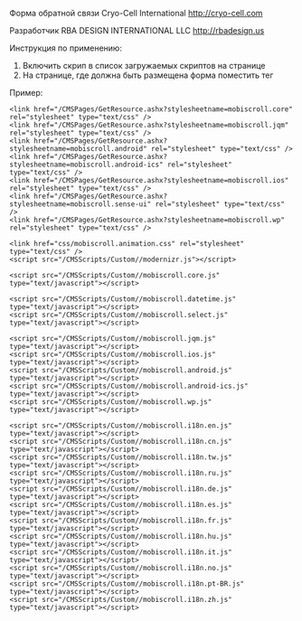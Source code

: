 Форма обратной связи Cryo-Cell International
http://cryo-cell.com

Разработчик RBA DESIGN INTERNATIONAL LLC
http://rbadesign.us

Инструкция по применению:

1. Включить скрип в список загружаемых скриптов на странице
2. На странице, где должна быть размещена форма поместить тег <div id='callback-form-wrapper'></div>
 
Пример:

<script src="http://code.jquery.com/jquery-1.9.1.min.js"></script>
<script src="http://code.jquery.com/mobile/1.3.1/jquery.mobile-1.3.1.min.js"></script>
<script src="/CMSScripts/Custom/jquery.validate.js" type="text/javascript"></script>
<script src="/CMSScripts/Custom/jquery.maskedinput.js" type="text/javascript"></script>
<script src="/CMSScripts/Custom/purl.js" type="text/javascript"></script>
<link href="/CMSPages/GetResource.ashx?stylesheetname=jQueryMobileCryoCell" type="text/css" rel="stylesheet"/>
<link href="/CMSPages/GetResource.ashx?stylesheetname=Mobile" type="text/css" rel="stylesheet"/>

    <link href="/CMSPages/GetResource.ashx?stylesheetname=mobiscroll.core" rel="stylesheet" type="text/css" />
    <link href="/CMSPages/GetResource.ashx?stylesheetname=mobiscroll.jqm" rel="stylesheet" type="text/css" />
    <link href="/CMSPages/GetResource.ashx?stylesheetname=mobiscroll.android" rel="stylesheet" type="text/css" />
    <link href="/CMSPages/GetResource.ashx?stylesheetname=mobiscroll.android-ics" rel="stylesheet" type="text/css" />
    <link href="/CMSPages/GetResource.ashx?stylesheetname=mobiscroll.ios" rel="stylesheet" type="text/css" />
    <link href="/CMSPages/GetResource.ashx?stylesheetname=mobiscroll.sense-ui" rel="stylesheet" type="text/css" />
    <link href="/CMSPages/GetResource.ashx?stylesheetname=mobiscroll.wp" rel="stylesheet" type="text/css" />

    <link href="css/mobiscroll.animation.css" rel="stylesheet" type="text/css" />
    <script src="/CMSScripts/Custom//modernizr.js"></script>

    <script src="/CMSScripts/Custom//mobiscroll.core.js" type="text/javascript"></script>

    <script src="/CMSScripts/Custom//mobiscroll.datetime.js" type="text/javascript"></script>
    <script src="/CMSScripts/Custom//mobiscroll.select.js" type="text/javascript"></script>

    <script src="/CMSScripts/Custom//mobiscroll.jqm.js" type="text/javascript"></script>
    <script src="/CMSScripts/Custom//mobiscroll.ios.js" type="text/javascript"></script>
    <script src="/CMSScripts/Custom//mobiscroll.android.js" type="text/javascript"></script>
    <script src="/CMSScripts/Custom//mobiscroll.android-ics.js" type="text/javascript"></script>
    <script src="/CMSScripts/Custom//mobiscroll.wp.js" type="text/javascript"></script>

    <script src="/CMSScripts/Custom//mobiscroll.i18n.en.js" type="text/javascript"></script>
    <script src="/CMSScripts/Custom//mobiscroll.i18n.cn.js" type="text/javascript"></script>
    <script src="/CMSScripts/Custom//mobiscroll.i18n.tw.js" type="text/javascript"></script>
    <script src="/CMSScripts/Custom//mobiscroll.i18n.ru.js" type="text/javascript"></script>
    <script src="/CMSScripts/Custom//mobiscroll.i18n.de.js" type="text/javascript"></script>
    <script src="/CMSScripts/Custom//mobiscroll.i18n.es.js" type="text/javascript"></script>
    <script src="/CMSScripts/Custom//mobiscroll.i18n.fr.js" type="text/javascript"></script>
    <script src="/CMSScripts/Custom//mobiscroll.i18n.hu.js" type="text/javascript"></script>    
    <script src="/CMSScripts/Custom//mobiscroll.i18n.it.js" type="text/javascript"></script>
    <script src="/CMSScripts/Custom//mobiscroll.i18n.no.js" type="text/javascript"></script>
    <script src="/CMSScripts/Custom//mobiscroll.i18n.pt-BR.js" type="text/javascript"></script>
    <script src="/CMSScripts/Custom//mobiscroll.i18n.zh.js" type="text/javascript"></script>

<script src="/CMSScripts/Custom/mobile.js" type="text/javascript"></script>
<script src="/CMSScripts/Custom/callback-form.js" type="text/javascript"></script>
